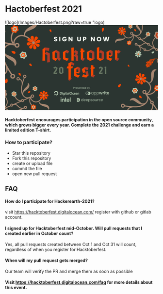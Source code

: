 
# Hactoberfest 2021
 
![logo](Images/Hactoberfest.png?raw=true "logo)
![logo](Images/Hactoberfest.png?raw=true "logo")
#### Hacktoberfest encourages participation in the open source community, which grows bigger every year. Complete the 2021 challenge and earn a limited edition T-shirt.

### How to participate?
- Star this repository 
- Fork this repository
- create or upload file
- commit the file
- open new pull request
 
## FAQ

#### How do I participate for Hackerearth-2021?
visit https://hacktoberfest.digitalocean.com/ register with github or gitlab account.

#### I signed up for Hacktoberfest mid-October. Will pull requests that I created earlier in October count?
Yes, all pull requests created between Oct 1 and Oct 31 will count, regardless of when you register for Hacktoberfest. 

#### When will my pull request gets merged?

Our team will verify the PR and merge them as soon as possible

#### Visit https://hacktoberfest.digitalocean.com/faq for more details about this event.
